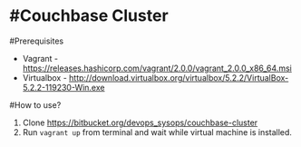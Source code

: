 #Couchbase Cluster
=============================


#Prerequisites
* Vagrant - https://releases.hashicorp.com/vagrant/2.0.0/vagrant_2.0.0_x86_64.msi
* Virtualbox - http://download.virtualbox.org/virtualbox/5.2.2/VirtualBox-5.2.2-119230-Win.exe

#How to use?

1. Clone https://bitbucket.org/devops_sysops/couchbase-cluster
2. Run `vagrant up` from terminal and wait while virtual machine is installed.
